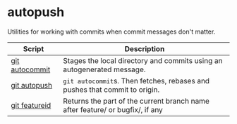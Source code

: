 # autopush

Utilities for working with commits when commit messages don't matter.

| Script                               | Description                                                                   |
|--------------------------------------|-------------------------------------------------------------------------------|
| [git autocommit](bin/git-autocommit) | Stages the local directory and commits using an autogenerated message.        |
| [git autopush](bin/git-autopush)     | `git autocommit`s. Then fetches, rebases and pushes that commit to origin.    |
| [git featureid](bin/git-featureid)   | Returns the part of the current branch name after feature/ or bugfix/, if any |
